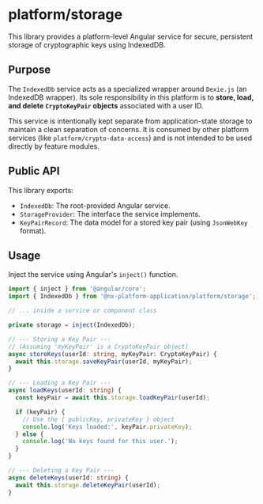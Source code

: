 # platform/storage

This library provides a platform-level Angular service for secure, persistent storage of cryptographic keys using IndexedDB.

## Purpose

The `IndexedDb` service acts as a specialized wrapper around `Dexie.js` (an IndexedDB wrapper). Its sole responsibility in this platform is to **store, load, and delete `CryptoKeyPair` objects** associated with a user ID.

This service is intentionally kept separate from application-state storage to maintain a clean separation of concerns. It is consumed by other platform services (like `platform/crypto-data-access`) and is not intended to be used directly by feature modules.

## Public API

This library exports:

* `IndexedDb`: The root-provided Angular service.
* `StorageProvider`: The interface the service implements.
* `KeyPairRecord`: The data model for a stored key pair (using `JsonWebKey` format).

## Usage

Inject the service using Angular's `inject()` function.

```typescript
import { inject } from '@angular/core';
import { IndexedDb } from '@nx-platform-application/platform/storage';

// ... inside a service or component class

private storage = inject(IndexedDb);

// --- Storing a Key Pair ---
// (Assuming 'myKeyPair' is a CryptoKeyPair object)
async storeKeys(userId: string, myKeyPair: CryptoKeyPair) {
  await this.storage.saveKeyPair(userId, myKeyPair);
}

// --- Loading a Key Pair ---
async loadKeys(userId: string) {
  const keyPair = await this.storage.loadKeyPair(userId);

  if (keyPair) {
    // Use the { publicKey, privateKey } object
    console.log('Keys loaded:', keyPair.privateKey);
  } else {
    console.log('No keys found for this user.');
  }
}

// --- Deleting a Key Pair ---
async deleteKeys(userId: string) {
  await this.storage.deleteKeyPair(userId);
}
